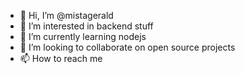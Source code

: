 - 👋 Hi, I’m @mistagerald
- 👀 I’m interested in backend stuff
- 🌱 I’m currently learning nodejs
- 💞️ I’m looking to collaborate on open source projects
- 📫 How to reach me 

<!---
mistagerald/mistagerald is a ✨ special ✨ repository because its `README.md` (this file) appears on your GitHub profile.
You can click the Preview link to take a look at your changes.
--->
